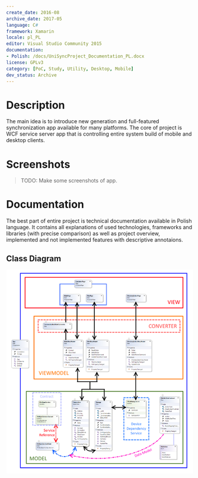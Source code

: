 ```yaml
---
create_date: 2016-08
archive_date: 2017-05
language: C#
framework: Xamarin
locale: pl_PL
editor: Visual Studio Community 2015
documentation:
- Polish: /docs/UniSyncProject_Documentation_PL.docx
license: GPLv3
category: [PoC, Study, Utility, Desktop, Mobile]
dev_status: Archive
---
```


# Description

The main idea is to introduce new generation and full-featured synchronization app available for many platforms. The core of project is WCF service server app that is controlling entire system build of mobile and desktop clients.

# Screenshots

> TODO: Make some screenshots of app.

# Documentation

The best part of entire project is technical documentation available in Polish language. It contains all explanations of used technologies, frameworks and libraries (with precise comparison) as well as project overview, implemented and not implemented features with descriptive annotaions.

## Class Diagram

![System Schema](docs/diagram.png)